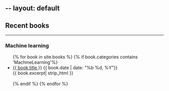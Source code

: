 --
layout: default
---
## Recent books
- - -

### Machine learning
<ul>
{% for book in site.books %}
	{% if book.categories contains 'MachineLearning'%}
		<li>
		<a href="{{ book.url }}">{{ book.title }}</a> <tab></tab>{{ book.date | date: "%b %d, %Y"}}
		<br>
		{{ book.excerpt| strip_html }}
		<br><br>
		</li>
	{% endif %}
{% endfor %}
</ul>

